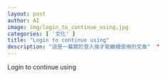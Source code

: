```yaml
---
layout: post
author: AI
image: img/login_to_continue_using.jpg
categories: [ '文化' ]
title: "Login to continue using"  
description: "這是一篇關於登入後才能繼續使用的文章"  "
---
```

Login to continue using